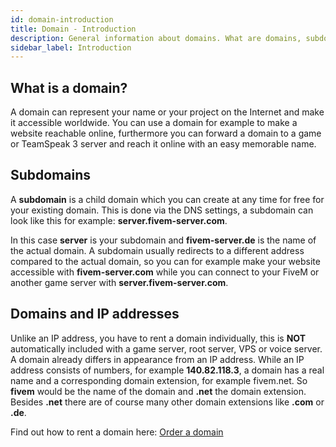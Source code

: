 ```yaml
---
id: domain-introduction
title: Domain - Introduction
description: General information about domains. What are domains, subdomains or IP addresses? - ZAP-Hosting.com Documentation
sidebar_label: Introduction
---
```




## What is a domain?

A domain can represent your name or your project on the Internet and make it accessible worldwide. You can use a domain for example to make a website reachable online, furthermore you can forward a domain to a game or TeamSpeak 3 server and reach it online with an easy memorable name.



## Subdomains

A **subdomain** is a child domain which you can create at any time for free for your existing domain. This is done via the DNS settings, a subdomain can look like this for example: **server.fivem-server.com**.

In this case **server** is your subdomain and **fivem-server.de** is the name of the actual domain. A subdomain usually redirects to a different address compared to the actual domain, so you can for example make your website accessible with **fivem-server.com** while you can connect to your FiveM or another game server with **server.fivem-server.com**.




## Domains and IP addresses

Unlike an IP address, you have to rent a domain individually, this is **NOT** automatically included with a game server, root server, VPS or voice server. A domain already differs in appearance from an IP address. While an IP address consists of numbers, for example **140.82.118.3**, a domain has a real name and a corresponding domain extension, for example fivem.net. So **fivem** would be the name of the domain and **.net** the domain extension. Besides **.net** there are of course many other domain extensions like **.com** or **.de**.

Find out how to rent a domain here: [Order a domain](domain-order.md)
